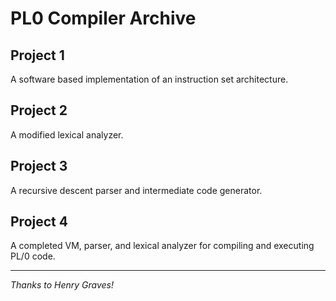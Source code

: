 # PL0 Compiler Archive

## Project 1
A software based implementation of an instruction set architecture.

## Project 2
A modified lexical analyzer.

## Project 3
A recursive descent parser and intermediate code generator.

## Project 4
A completed VM, parser, and lexical analyzer for compiling and executing PL/0 code.

----

*Thanks to Henry Graves!*
